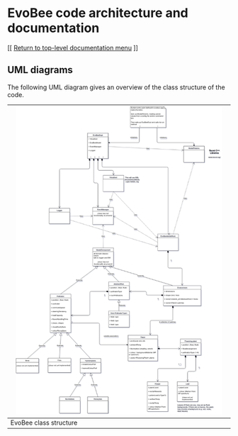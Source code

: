 # EvoBee code architecture and documentation

[[ [Return to top-level documentation menu](../../README.md) ]]

## UML diagrams

The following UML diagram gives an overview of the class structure of the code.

| <img src="img/EvoBee-UML-design-diagram.png" alt="EvoBee UML design diagram" width=95%/> | 
|--|
| EvoBee class structure |
<!--stackedit_data:
eyJoaXN0b3J5IjpbNjE0NjgzMDc3LC0xNjM4NDQ2NTY4XX0=
-->